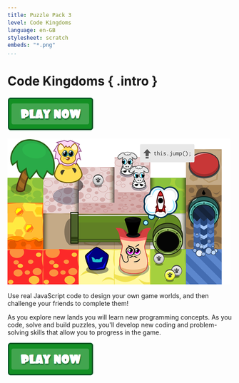 ```yaml
---
title: Puzzle Pack 3
level: Code Kingdoms
language: en-GB
stylesheet: scratch
embeds: "*.png"
...
```


# Code Kingdoms { .intro }

<a href="http://codekingdoms.com/codeclub"><img src="play.png"></a>

![Code Kingdoms](ck.png)

Use real JavaScript code to design your own game worlds, and then challenge your friends to complete them!

As you explore new lands you will learn new programming concepts. As you code, solve and build puzzles, you'll develop new coding and problem-solving skills that allow you to progress in the game.

<a href="http://codekingdoms.com/codeclub"><img src="play.png"></a>